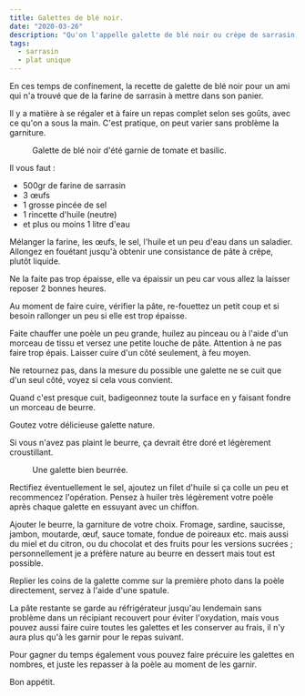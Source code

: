```yaml
---
title: Galettes de blé noir.
date: "2020-03-26"
description: "Qu'on l'appelle galette de blé noir ou crèpe de sarrasin, c'est un incontournable de la cuisine bretonne"
tags:
  - sarrasin
  - plat unique
---
```


En ces temps de confinement, la recette de galette de blé noir pour un ami qui n'a trouvé que de la farine de sarrasin à mettre dans son panier.

Il y a matière à se régaler et à faire un repas complet selon ses goûts, avec ce qu'on a sous la main. C'est pratique, on peut varier sans problème la garniture. 

<figure>
<img alt="" class="img-post" src="/galette1.jpeg">
<figcaption> Galette de blé noir d'été garnie de tomate et basilic.</figcaption>
</figure>

Il vous faut :
- 500gr de farine de sarrasin 
- 3 œufs
- 1 grosse pincée de sel 
- 1 rincette d'huile (neutre)
- et plus ou moins 1 litre d'eau

Mélanger la farine, les œufs, le sel, l'huile et un peu d'eau dans un saladier. Allongez en fouétant jusqu'à obtenir une consistance de pâte à crêpe, plutôt liquide.

Ne la faite pas trop épaisse, elle va épaissir un peu car vous allez la laisser reposer 2 bonnes heures.

Au moment de faire cuire, vérifier la pâte, re-fouettez un petit coup et si besoin rallonger un peu si elle est trop épaisse.

Faite chauffer une poèle un peu grande, huilez au pinceau ou à l'aide d'un morceau de tissu et versez une petite louche de pâte. 
Attention à ne pas faire trop épais. 
Laisser cuire d'un côté seulement, à feu moyen.

Ne retournez pas, dans la mesure du possible une galette ne se cuit que d'un seul côté, voyez si cela vous convient.

Quand c'est presque cuit, badigeonnez toute la surface en y faisant fondre un morceau de beurre.

Goutez votre délicieuse galette nature.

Si vous n'avez pas plaint le beurre, ça devrait être doré et légèrement croustillant.

<figure>
<img alt="" class="img-post" src="/galette2.jpeg">
<figcaption> Une galette bien beurrée.</figcaption>
</figure>

Rectifiez éventuellement le sel, ajoutez un filet d'huile si ça colle un peu et recommencez l'opération. 
Pensez à huiler très légèrement votre poèle après chaque galette en essuyant avec un chiffon.

Ajouter le beurre, la garniture de votre choix. Fromage, sardine, saucisse, jambon, moutarde, œuf, sauce tomate, fondue de poireaux etc. mais aussi du miel et du citron, ou du chocolat et des fruits pour les versions sucrées ; personnellement je a préfère nature au beurre en dessert mais tout est possible.

Replier les coins de la galette comme sur la première photo dans la poèle directement, servez à l'aide d'une spatule.

La pâte restante se garde au réfrigérateur jusqu'au lendemain sans problème dans un récipiant recouvert pour éviter l'oxydation, mais vous pouvez aussi faire cuire toutes les galettes et les conserver au frais, il n'y aura plus qu'à les garnir pour le repas suivant.

Pour gagner du temps également vous pouvez faire précuire les galettes en nombres, et juste les repasser à la poèle au moment de les garnir.

Bon appétit.